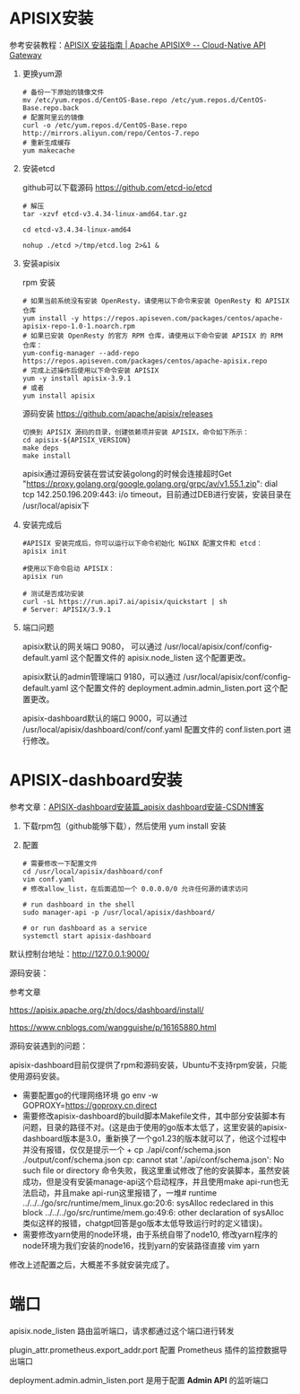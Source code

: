 # APISIX安装

参考安装教程：[APISIX 安装指南 | Apache APISIX® -- Cloud-Native API Gateway](https://apisix.apache.org/zh/docs/apisix/installation-guide/)

1. 更换yum源

   ```shell
   # 备份一下原始的镜像文件
   mv /etc/yum.repos.d/CentOS-Base.repo /etc/yum.repos.d/CentOS-Base.repo.back
   # 配置阿里云的镜像
   curl -o /etc/yum.repos.d/CentOS-Base.repo http://mirrors.aliyun.com/repo/Centos-7.repo
   # 重新生成缓存
   yum makecache
   ```

2. 安装etcd

   github可以下载源码 https://github.com/etcd-io/etcd

   ```shell
   # 解压
   tar -xzvf etcd-v3.4.34-linux-amd64.tar.gz
   
   cd etcd-v3.4.34-linux-amd64
   
   nohup ./etcd >/tmp/etcd.log 2>&1 &
   ```

3. 安装apisix 

   rpm 安装

   ```shell
   # 如果当前系统没有安装 OpenResty，请使用以下命令来安装 OpenResty 和 APISIX 仓库
   yum install -y https://repos.apiseven.com/packages/centos/apache-apisix-repo-1.0-1.noarch.rpm
   # 如果已安装 OpenResty 的官方 RPM 仓库，请使用以下命令安装 APISIX 的 RPM 仓库：
   yum-config-manager --add-repo https://repos.apiseven.com/packages/centos/apache-apisix.repo
   # 完成上述操作后使用以下命令安装 APISIX
   yum -y install apisix-3.9.1
   # 或者
   yum install apisix
   ```

   源码安装 https://github.com/apache/apisix/releases

   ```shell
   切换到 APISIX 源码的目录，创建依赖项并安装 APISIX，命令如下所示：
   cd apisix-${APISIX_VERSION}
   make deps
   make install 
   ```

   apisix通过源码安装在尝试安装golong的时候会连接超时Get "https://proxy.golang.org/google.golang.org/grpc/av/v1.55.1.zip": dial tcp 142.250.196.209:443: i/o timeout，目前通过DEB进行安装，安装目录在 /usr/local/apisix下

   

4. 安装完成后

   ```shell
   #APISIX 安装完成后，你可以运行以下命令初始化 NGINX 配置文件和 etcd：
   apisix init
   
   #使用以下命令启动 APISIX：
   apisix run
   
   # 测试是否成功安装
   curl -sL https://run.api7.ai/apisix/quickstart | sh
   # Server: APISIX/3.9.1
   ```

5. 端口问题

   apisix默认的网关端口 9080， 可以通过 /usr/local/apisix/conf/config-default.yaml 这个配置文件的 apisix.node_listen 这个配置更改。

   apisix默认的admin管理端口 9180，可以通过 /usr/local/apisix/conf/config-default.yaml 这个配置文件的 deployment.admin.admin_listen.port 这个配置更改。

   apisix-dashboard默认的端口 9000，可以通过 /usr/local/apisix/dashboard/conf/conf.yaml 配置文件的 conf.listen.port 进行修改。



# APISIX-dashboard安装

参考文章：[APISIX-dashboard安装篇_apisix dashboard安装-CSDN博客](https://blog.csdn.net/weixin_43117893/article/details/123018836)

1. 下载rpm包（github能够下载），然后使用 yum install 安装

2. 配置

   ```shell
   # 需要修改一下配置文件
   cd /usr/local/apisix/dashboard/conf
   vim conf.yaml
   # 修改allow_list，在后面追加一个 0.0.0.0/0 允许任何源的请求访问
   
   # run dashboard in the shell
   sudo manager-api -p /usr/local/apisix/dashboard/
   
   # or run dashboard as a service
   systemctl start apisix-dashboard
   ```


默认控制台地址：http://127.0.0.1:9000/



源码安装：

参考文章

https://apisix.apache.org/zh/docs/dashboard/install/

https://www.cnblogs.com/wangguishe/p/16165880.html



源码安装遇到的问题：

apisix-dashboard目前仅提供了rpm和源码安装，Ubuntu不支持rpm安装，只能使用源码安装。

- 需要配置go的代理网络环境 go env -w GOPROXY=https://goproxy.cn,direct
- 需要修改apisix-dashboard的build脚本Makefile文件，其中部分安装脚本有问题，目录的路径不对。(这是由于使用的go版本太低了，这里安装的apisix-dashboard版本是3.0，重新换了一个go1.23的版本就可以了，他这个过程中并没有报错，仅仅是提示一个 \+ cp ./api/conf/schema.json ./output/conf/schema.json cp: cannot stat './api/conf/schema.json': No such file or directory 命令失败，我这里重试修改了他的安装脚本，虽然安装成功，但是没有安装manage-api这个启动程序，并且使用make api-run也无法启动，并且make api-run这里报错了，一堆\# runtime ../../../go/src/runtime/mem_linux.go:20:6: sysAlloc redeclared in this block        ../../../go/src/runtime/mem.go:49:6: other declaration of sysAlloc类似这样的报错，chatgpt回答是go版本太低导致运行时的定义错误)。
- 需要修改yarn使用的node环境，由于系统自带了node10, 修改yarn程序的node环境为我们安装的node16，找到yarn的安装路径直接 vim yarn 

修改上述配置之后，大概差不多就安装完成了。

# 端口



apisix.node_listen 路由监听端口，请求都通过这个端口进行转发

plugin_attr.prometheus.export_addr.port 配置 Prometheus 插件的监控数据导出端口

deployment.admin.admin_listen.port 是用于配置 **Admin API** 的监听端口
